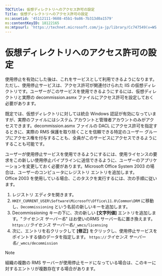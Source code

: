 ```yaml
---
TOCTitle: 仮想ディレクトリへのアクセス許可の設定
Title: 仮想ディレクトリへのアクセス許可の設定
ms:assetid: '45112111-9608-45b1-9a86-7b313d0a1579'
ms:contentKeyID: 18122165
ms:mtpsurl: 'https://technet.microsoft.com/ja-jp/library/Cc747549(v=WS.10)'
---
```


仮想ディレクトリへのアクセス許可の設定
======================================

使用停止を有効にした後は、これをサービスとして利用できるようになります。ただし、使用停止サービスは、アクセス許可が関連付けられた IIS の仮想ディレクトリです。ユーザーがこのサービスを使用できるようにするには、仮想ディレクトリと実際の decommission.asmx ファイルにアクセス許可を設定しておく必要があります。

既定では、仮想ディレクトリに対しては統合 Windows 認証が有効になっていますが、実際のファイルにはシステム アカウントと管理者アカウントのみがアクセスできます。decommission.asmx ファイルの DACL にアクセス許可を指定するときに、実際の RMS 保護を取り除くことを信頼できる特定のユーザー グループにアクセス権を付与することも、全員がこのサービスにアクセスできるようにすることも可能です。

ユーザーが使用停止サービスを使用できるようにするには、使用ライセンスの要求をこの新しい使用停止パイプラインに送信できるように、ユーザーのアプリケーションを変更しておく必要があります。Microsoft Office System 2003 の場合は、ユーザーのコンピュータにレジストリ エントリを追加します。Office 2003 を使用している場合、このタスクを実行するには、次の手順に従います。

1.  レジストリ エディタを開きます。
2.  `HKEY_CURRENT_USER\Software\Microsoft\Office\11.0\Common\DRM` に移動し、`Decommissioning` という名前の新しいキーを追加します。
3.  Decommissioning キーの下に、次の新しい **\[文字列値\]** エントリを追加します。"*ライセンス サーバー名*" はお使いのRMS サーバー名に置き換えます。
    `https://`*ライセンス サーバー名*`/_wmcs/licensing`
4.  次に、エントリを右クリックして **\[修正\]** をクリックし、使用停止サービスをポイントする値のデータを指定します。
    `https://`*ライセンス サーバー名*`/_wmcs/decommission`

> [!Note]  
> 組織の複数の RMS サーバーが使用停止モードになっている場合は、このキーに対するエントリが複数存在する場合があります。 

